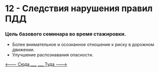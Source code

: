 # 12 - Следствия нарушения правил ПДД
### Цель базового семинара во время стажировки.
+ Более внимательное и осознанное отношение к риску в дорожном движении.
+ Улучшение распознавания опасности.

[<--- Сюда ___](/11%20-%20incident%20behavior.md)
[___ Туда --->](/13%20-%20technical%20conditions%20&%20ecology.md)

